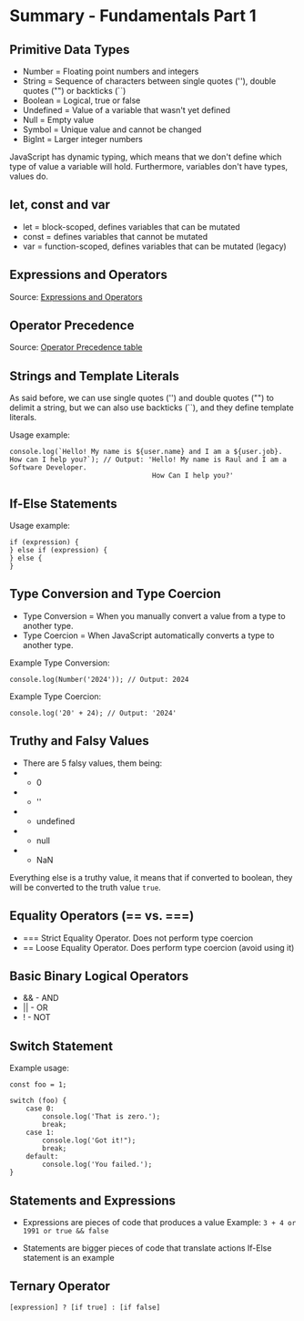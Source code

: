 # Summary - Fundamentals Part 1

## Primitive Data Types
- Number = Floating point numbers and integers
- String = Sequence of characters between single quotes (''), double quotes ("") or backticks (``)
- Boolean = Logical, true or false
- Undefined = Value of a variable that wasn't yet defined
- Null = Empty value
- Symbol = Unique value and cannot be changed
- BigInt = Larger integer numbers

JavaScript has dynamic typing, which means that we don't define which type of value a variable will hold. Furthermore, variables don't have types, values do.

## let, const and var
- let = block-scoped, defines variables that can be mutated
- const = defines variables that cannot be mutated
- var = function-scoped, defines variables that can be mutated (legacy)

## Expressions and Operators

Source: [Expressions and Operators](https://developer.mozilla.org/en-US/docs/Web/JavaScript/Guide/Expressions_and_operators)

## Operator Precedence

Source: [Operator Precedence table](https://developer.mozilla.org/en-US/docs/Web/JavaScript/Reference/Operators/Operator_precedence#table)

## Strings and Template Literals

As said before, we can use single quotes ('') and double quotes ("") to delimit a string, but we can also use backticks (``), and they define template literals.

Usage example: 
```
console.log(`Hello! My name is ${user.name} and I am a ${user.job}.
How can I help you?`); // Output: 'Hello! My name is Raul and I am a Software Developer.
                                   How Can I help you?'
```

## If-Else Statements

Usage example:
```
if (expression) {
} else if (expression) {
} else {
}
```

## Type Conversion and Type Coercion

- Type Conversion = When you manually convert a value from a type to another type.
- Type Coercion = When JavaScript automatically converts a type to another type.

Example Type Conversion:
```
console.log(Number('2024')); // Output: 2024
```

Example Type Coercion:
```
console.log('20' + 24); // Output: '2024'
```

## Truthy and Falsy Values

- There are 5 falsy values, them being:
- - 0
- - ''
- - undefined
- - null
- - NaN

Everything else is a truthy value, it means that if converted to boolean, they will be converted to the truth value ```true```.

## Equality Operators (== vs. ===)

- === Strict Equality Operator. Does not perform type coercion
- == Loose Equality Operator. Does perform type coercion (avoid using it)

## Basic Binary Logical Operators

- && - AND
- || - OR
- ! - NOT

## Switch Statement

Example usage:
```
const foo = 1;

switch (foo) {
    case 0:
        console.log('That is zero.');
        break;
    case 1:
        console.log('Got it!");
        break;
    default:
        console.log('You failed.');
}
```

## Statements and Expressions

- Expressions are pieces of code that produces a value
Example: ```3 + 4 or 1991 or true && false```

- Statements are bigger pieces of code that translate actions
If-Else statement is an example

## Ternary Operator

```[expression] ? [if true] : [if false]```